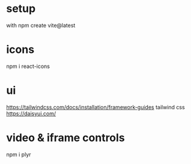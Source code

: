 # setup
with npm create vite@latest

# icons
npm i react-icons

# ui
https://tailwindcss.com/docs/installation/framework-guides
tailwind css
https://daisyui.com/



# video & iframe controls
npm i plyr
